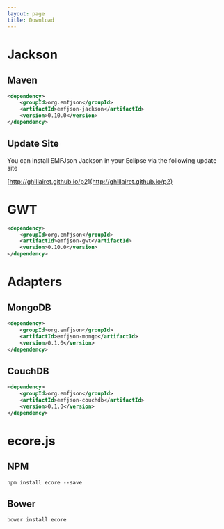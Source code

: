 ```yaml
---
layout: page
title: Download
---
```


# Jackson

## Maven

```xml
<dependency>
    <groupId>org.emfjson</groupId>
    <artifactId>emfjson-jackson</artifactId>
    <version>0.10.0</version>
</dependency>
```


## Update Site

You can install EMFJson Jackson in your Eclipse via the following update site

[http://ghillairet.github.io/p2](http://ghillairet.github.io/p2)

# GWT

```xml
<dependency>
    <groupId>org.emfjson</groupId>
    <artifactId>emfjson-gwt</artifactId>
    <version>0.10.0</version>
</dependency>
```

# Adapters

## MongoDB

```xml
<dependency>
    <groupId>org.emfjson</groupId>
    <artifactId>emfjson-mongo</artifactId>
    <version>0.1.0</version>
</dependency>
```

## CouchDB

```xml
<dependency>
    <groupId>org.emfjson</groupId>
    <artifactId>emfjson-couchdb</artifactId>
    <version>0.1.0</version>
</dependency>
```

# ecore.js

## NPM

```
npm install ecore --save
```

## Bower

```
bower install ecore
```

